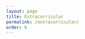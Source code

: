 ```yaml
---
layout: page
title: Extracurricular
permalink: /extracurricular/
order: 6
---
```


<!-- This page aims at explaining clearly the goals and methods of my PhD.
If you read these words, I have probably contacted you to participate in it: if so, thanks a lot for taking the time to click on the link!

I hope this page will help you answer any question you might have, including why I contacted you and how you can help me.

If you still have unanswered questions after reading it, feel free to open an issue on [Github](https://github.com/gaalcaras/gaalcaras/issues) so I can improve this document.

<small>
*Lecteurs français, vous trouverez ici une [version traduite](/fr/recherche-git/) de cette page!*
</small>

---
<!-- vim-markdown-toc Redcarpet -->
